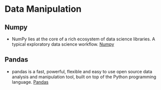 # Data Manipulation

## Numpy
- NumPy lies at the core of a rich ecosystem of data science libraries. A typical exploratory data science workflow.
[Numpy](https://numpy.org/)

## Pandas
- pandas is a fast, powerful, flexible and easy to use open source data analysis and manipulation tool,
built on top of the Python programming language.
[Pandas](https://pandas.pydata.org/)